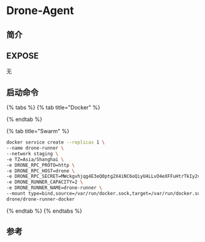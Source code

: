 # Drone-Agent

## 简介



## EXPOSE

无

## 启动命令

{% tabs %}
{% tab title="Docker" %}

{% endtab %}

{% tab title="Swarm" %}
```bash
docker service create --replicas 1 \
--name drone-runner \
--network staging \
-e TZ=Asia/Shanghai \
-e DRONE_RPC_PROTO=http \
-e DRONE_RPC_HOST=drone \
-e DRONE_RPC_SECRET=MWckgvhjqg4E3eQ0ptg2X4iNC6oQiyU4LLvO4eXFFuHtrTkIy2vwcAc3erB5f9reM \
-e DRONE_RUNNER_CAPACITY=2 \
-e DRONE_RUNNER_NAME=drone-runner \
--mount type=bind,source=/var/run/docker.sock,target=/var/run/docker.sock \
drone/drone-runner-docker
```
{% endtab %}
{% endtabs %}



##  参考

